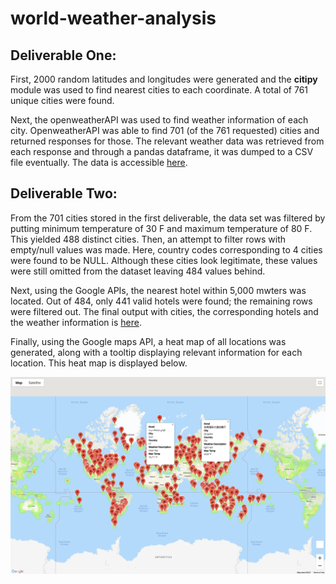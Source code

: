 # world-weather-analysis

## Deliverable One:

First, 2000 random latitudes and longitudes were generated and the **citipy** module was used to find nearest cities to each coordinate. A total of 761 unique cities were found.

Next, the openweatherAPI was used to find weather information of each city. OpenweatherAPI was able to find 701 (of the 761 requested) cities and returned responses for those. The relevant weather data was retrieved from each response and through a pandas dataframe, it was dumped to a CSV file eventually. The data is accessible 
[here](Weather_Database/WeatherPy_Database.csv).

## Deliverable Two:

From the 701 cities stored in the first deliverable, the data set was filtered by putting minimum temperature of 30 F and maximum temperature of 80 F. This yielded 488 distinct cities. Then, an attempt to filter rows with empty/null values was made. Here, country codes corresponding to 4 cities were found to be NULL. Although these cities look legitimate, these values were still omitted from the dataset leaving 484 values behind. 

Next, using the Google APIs, the nearest hotel within 5,000 mwters was located. Out of 484, only 441 valid hotels were found; the remaining rows were filtered out. The final output with cities, the corresponding hotels and the weather information is [here](Vacation_Search/WeatherPy_vacation.csv).

Finally, using the Google maps API, a heat map of all locations was generated, along with a tooltip displaying relevant information for each location. This heat map is displayed below.

![image_name](Vacation_Search/WeatherPy_vacation_map.png)
